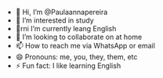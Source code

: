 - 👋 Hi, I’m @Paulaannapereira
- 👀 I’m interested in study
- 🌱rni I’m currently leang English
- 💞️ I’m looking to collaborate on at home
- 📫 How to reach me via WhatsApp or email
- 😄 Pronouns: me, you, they, them, etc
- ⚡ Fun fact: I like learning English

<!---
Paulaannapereira/Paulaannapereira is a ✨ special ✨ repository because its `README.md` (this file) appears on your GitHub profile.
You can click the Preview link to take a look at your changes.
--->
